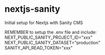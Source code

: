# nextjs-sanity

Initial setup for Nextjs with Sanity CMS<br>

REMEMBER to setup the .env file and include:<br>
NEXT_PUBLIC_SANITY_PROJECT_ID="xxx"<br>
NEXT_PUBLIC_SANITY_DATASET="production"<br>
SANITY_API_READ_TOKEN="xxx"<br>

